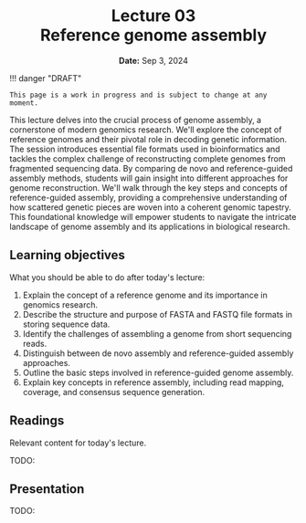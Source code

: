 <h1 align="center">
<b>Lecture 03</b><br>
Reference genome assembly
</h1>
<p align="center">
<b>Date:</b> Sep 3, 2024
</p>

!!! danger "DRAFT"

    This page is a work in progress and is subject to change at any moment.

This lecture delves into the crucial process of genome assembly, a cornerstone of modern genomics research. We'll explore the concept of reference genomes and their pivotal role in decoding genetic information. The session introduces essential file formats used in bioinformatics and tackles the complex challenge of reconstructing complete genomes from fragmented sequencing data. By comparing de novo and reference-guided assembly methods, students will gain insight into different approaches for genome reconstruction. We'll walk through the key steps and concepts of reference-guided assembly, providing a comprehensive understanding of how scattered genetic pieces are woven into a coherent genomic tapestry. This foundational knowledge will empower students to navigate the intricate landscape of genome assembly and its applications in biological research.

## Learning objectives

What you should be able to do after today's lecture:

1.  Explain the concept of a reference genome and its importance in genomics research.
2.  Describe the structure and purpose of FASTA and FASTQ file formats in storing sequence data.
3.  Identify the challenges of assembling a genome from short sequencing reads.
4.  Distinguish between de novo assembly and reference-guided assembly approaches.
5.  Outline the basic steps involved in reference-guided genome assembly.
6.  Explain key concepts in reference assembly, including read mapping, coverage, and consensus sequence generation.

## Readings

Relevant content for today's lecture.

TODO:

## Presentation

TODO:
